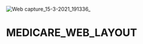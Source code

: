 ![Web capture_15-3-2021_191336_](https://user-images.githubusercontent.com/69140693/111163775-6a17e580-85c3-11eb-964e-ec1c1de29911.jpeg)
# MEDICARE_WEB_LAYOUT
